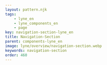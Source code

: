 ```yaml
---
layout: pattern.njk
tags: 
    - lyne_en
    - lyne_components_en
    - page
key: navigation-section-lyne_en
title: Navigation-Section
parent: components-lyne_en
image: lyne/overview/navigation-section.webp
keywords: navigation-section
order: 460
---
```

